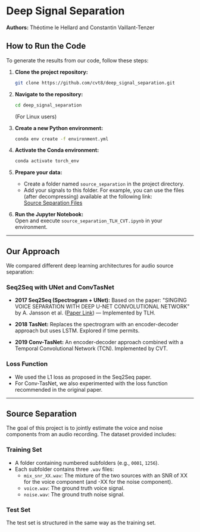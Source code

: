 # Deep Signal Separation

**Authors:** Théotime le Hellard and Constantin Vaillant-Tenzer

## How to Run the Code

To generate the results from our code, follow these steps:

1. **Clone the project repository:**  
   ```bash
   git clone https://github.com/cvt8/deep_signal_separation.git
   ```

2. **Navigate to the repository:**  
   ```bash
   cd deep_signal_separation
   ```  
   (For Linux users)

3. **Create a new Python environment:**  
   ```bash
   conda env create -f environment.yml
   ```

4. **Activate the Conda environment:**  
   ```bash
   conda activate torch_env
   ```

5. **Prepare your data:**  
   - Create a folder named `source_separation` in the project directory.
   - Add your signals to this folder. For example, you can use the files (after decompressing) available at the following link:  
     [Source Separation Files](https://cloud.leviia.com/s/ZnIy.3xerJBY8PDKNrBL?path=%2FProjets%2FAudio%2Fsource_separation)

6. **Run the Jupyter Notebook:**  
   Open and execute `source_separation_TLH_CVT.ipynb` in your environment.

---

## Our Approach

We compared different deep learning architectures for audio source separation:

### Seq2Seq with UNet and ConvTasNet

- **2017 Seq2Seq (Spectrogram + UNet):** Based on the paper: "SINGING VOICE SEPARATION WITH DEEP U-NET CONVOLUTIONAL NETWORK" by A. Jansson et al. ([Paper Link](https://openaccess.city.ac.uk/id/eprint/19289/1/7bb8d1600fba70dd79408775cd0c37a4ff62.pdf)) — Implemented by TLH.

- **2018 TasNet:** Replaces the spectrogram with an encoder-decoder approach but uses LSTM. Explored if time permits.

- **2019 Conv-TasNet:** An encoder-decoder approach combined with a Temporal Convolutional Network (TCN). Implemented by CVT.

### Loss Function

- We used the L1 loss as proposed in the Seq2Seq paper.
- For Conv-TasNet, we also experimented with the loss function recommended in the original paper.

---

## Source Separation

The goal of this project is to jointly estimate the voice and noise components from an audio recording. The dataset provided includes:

### Training Set

- A folder containing numbered subfolders (e.g., `0001`, `1256`).
- Each subfolder contains three `.wav` files:
  - `mix_snr_XX.wav`: The mixture of the two sources with an SNR of XX for the voice component (and -XX for the noise component).
  - `voice.wav`: The ground truth voice signal.
  - `noise.wav`: The ground truth noise signal.

### Test Set

The test set is structured in the same way as the training set.
